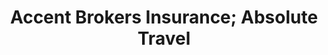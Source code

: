 ---
title: "Accent Brokers Insurance; Absolute Travel"
url: /orlando/accent-brokers-insurance-absolute-travel/
shop: Reisebüro
---